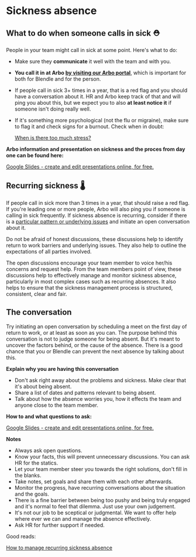 # Sickness absence

## What to do when someone calls in sick **⛑**

People in your team might call in sick at some point. Here's what to do:

- Make sure they **communicate** it well with the team and with you.
- **You call it in at Arbo [by visiting our Arbo portal](https://ja-groep.dossiermanager.nl/)**, which is important for both for Blendle and for the person.
- If people call in sick 3+ times in a year, that is a red flag and you should have a conversation about it. HR and Arbo keep track of that and will ping you about this, but we expect you to also **at least notice it** if someone isn't doing really well.
- If it's something more psychological (not the flu or migraine), make sure to flag it and check signs for a burnout. Check when in doubt:
    
    [When is there too much stress?](Sickness%20absence%20568f1987c98a450a856659482cc6d0da/When%20is%20there%20too%20much%20stress%200edbe9e8034e4f3dbcb6cf1ed4a279b3.md)
    

**Arbo information and presentation on sickness and the proces from day one can be found here:** 

[Google Slides - create and edit presentations online, for free.](https://docs.google.com/presentation/d/11TAG83sZkoXBBGi8pIOVTnYq0fyR5SkzuQUDZN4bQUk/edit?usp=sharing)

## **Recurring sickness 🌡**

If people call in sick more than 3 times in a year, that should raise a red flag. If you're leading one or more people, Arbo will also ping you if someone is calling in sick frequently. If sickness absence is recurring, consider if there is a [particular pattern or underlying issues](https://smallbusiness.co.uk/a-stepbystep-guideto-managing-repeated-employee-absence-2461572/) and initiate an open conversation about it.

Do not be afraid of honest discussions, these discussions help to identify return to work barriers and underlying issues. They also help to outline the expectations of all parties involved.

The open discussions encourage your team member to voice her/his concerns and request help. From the team members point of view, these discussions help to effectively manage and monitor sickness absence, particularly in most complex cases such as recurring absences. It also helps to ensure that the sickness management process is structured, consistent, clear and fair.

## **The conversation**

Try initiating an open conversation by scheduling a meet on the first day of return to work, or at least as soon as you can. The purpose behind this conversation is not to judge someone for being absent. But it's meant to uncover the factors behind, or the cause of the absence. There is a good chance that you or Blendle can prevent the next absence by talking about this.

**Explain why you are having this conversation**

- Don't ask right away about the problems and sickness. Make clear that it's about being absent.
- Share a list of dates and patterns relevant to being absent.
- Talk about how the absence worries you, how it effects the team and anyone close to the team member.

**How to and what questions to ask:**

[Google Slides - create and edit presentations online, for free.](https://docs.google.com/presentation/d/11TAG83sZkoXBBGi8pIOVTnYq0fyR5SkzuQUDZN4bQUk/edit#slide=id.p17)

**Notes**

- Always ask open questions.
- Know your facts, this will prevent unnecessary discussions. You can ask HR for the statics.
- Let your team member steer you towards the right solutions, don't fill in the blanks.
- Take notes, set goals and share them with each other afterwards.
- Monitor the progress, have recurring conversations about the situation and the goals.
- There is a fine barrier between being too pushy and being truly engaged and it's normal to feel that dilemma. Just use your own judgement.
- It's not our job to be sceptical or judgmental. We want to offer help where ever we can and manage the absence effectively.
- Ask HR for further support if needed.

Good reads:

[How to manage recurring sickness absence](http://www.hrmagazine.co.uk/article-details/how-to-manage-recurring-sickness-absence)

[](https://smallbusiness.co.uk/a-stepbystep-guideto-managing-repeated-employee-absence-2461572/)